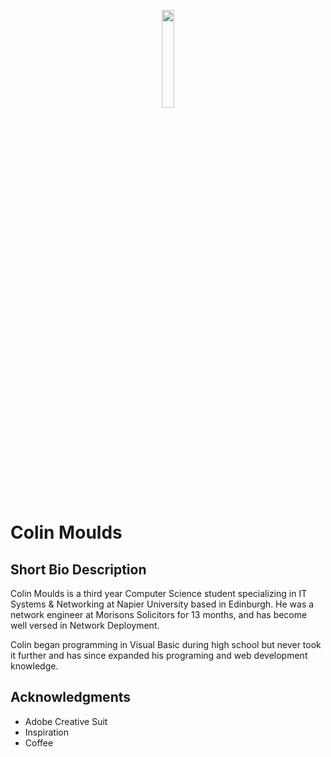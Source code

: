 <p align="center"><img width=20% src="https://github.com/ColinMoulds/bio/blob/master/Media/logo.png"></p>

# Colin Moulds

## Short Bio Description

Colin Moulds is a third year Computer Science student
specializing in IT Systems & Networking at Napier University
based in Edinburgh. He was a network engineer at Morisons Solicitors
for 13 months, and has become well versed in Network Deployment.

Colin began programming in Visual Basic during high school but
never took it further and has since expanded his programing and
web development knowledge.

## Acknowledgments

* Adobe Creative Suit
* Inspiration
* Coffee</p>
